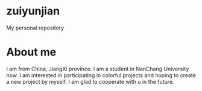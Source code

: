 # zuiyunjian
My personal repository
# About me
I am from China, JiangXi province.
I am a student in NanChang University now.
I am interested in participating in colorful projects and hoping to create a new project by myself.
I am glad to cooperate with u in the future.

